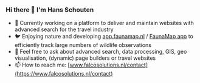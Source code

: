 ### Hi there 👋 I'm Hans Schouten

- 🚀 Currently working on a platform to deliver and maintain websites with advanced search for the travel industry
- 🐦 Enjoying nature and developing [app.faunamap.nl](https://www.faunamap.nl/) / [FaunaMap app](https://play.google.com/store/apps/details?id=org.cordova.faunamap.app) to efficiently track large numbers of wildlife observations
- 💬 Feel free to ask about advanced search, data processing, GIS, geo visualisation, (dynamic) page builders or travel websites
- 📫 How to reach me: [www.falcosolutions.nl/contact](https://www.falcosolutions.nl/contact)

<!--
**HansSchouten/HansSchouten** is a ✨ _special_ ✨ repository because its `README.md` (this file) appears on your GitHub profile.

Here are some ideas to get you started:

- 🔭 I’m currently working on ...
- 🌱 I’m currently learning ...
- 👯 I’m looking to collaborate on ...
- 🤔 I’m looking for help with ...
- 💬 Ask me about ...
- 📫 How to reach me: ...
- 😄 Pronouns: ...
- ⚡ Fun fact: ...
-->
